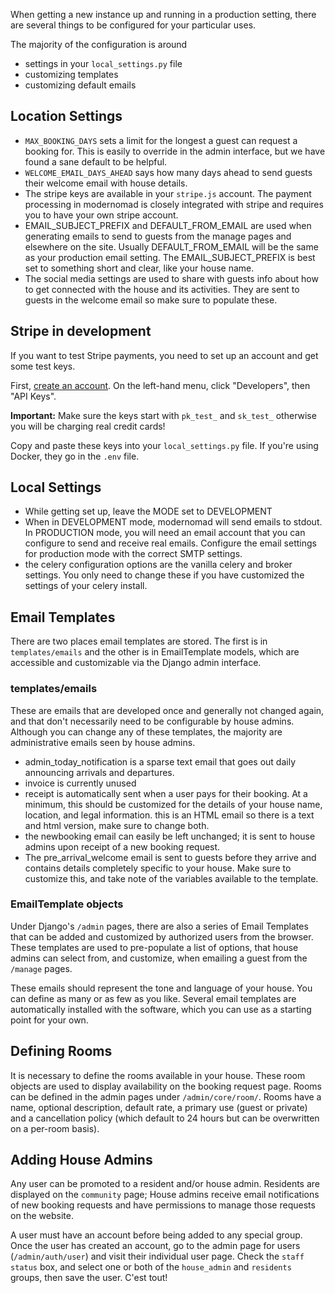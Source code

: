 When getting a new instance up and running in a production setting, there are several things to be configured for your particular uses. 

The majority of the configuration is around 

- settings in your `local_settings.py` file
- customizing templates 
- customizing default emails 

## Location Settings

- `MAX_BOOKING_DAYS` sets a limit for the longest a guest can request a
  booking for. This is easily to override in the admin interface, but we have
  found a sane default to be helpful. 
- `WELCOME_EMAIL_DAYS_AHEAD` says how many days ahead to send guests their
  welcome email with house details. 
-  The stripe keys are available in your `stripe.js` account. The payment
   processing in modernomad is closely integrated with stripe and requires you
   to have your own stripe account. 
- EMAIL_SUBJECT_PREFIX and DEFAULT_FROM_EMAIL are used when generating emails
  to send to guests from the manage pages and elsewhere on the site. Usually
  DEFAULT_FROM_EMAIL will be the same as your production email setting. The
  EMAIL_SUBJECT_PREFIX is best set to something short and clear, like your
  house name.
- The social media settings are used to share with guests info about how to get
  connected with the house and its activities. They are sent to guests in the
  welcome email so make sure to populate these. 

## Stripe in development

If you want to test Stripe payments, you need to set up an account and get some test keys.

First, [create an account](https://dashboard.stripe.com/register). On the left-hand menu, click "Developers", then "API Keys".

**Important:** Make sure the keys start with `pk_test_` and `sk_test_` otherwise you will be charging real credit cards!

Copy and paste these keys into your `local_settings.py` file. If you're using Docker, they go in the `.env` file.

## Local Settings

- While getting set up, leave the MODE set to DEVELOPMENT
- When in DEVELOPMENT mode, modernomad will send emails to stdout. In
  PRODUCTION mode, you will need an email account that you can configure to
  send and receive real emails. Configure the email settings for production
  mode with the correct SMTP settings. 
- the celery configuration options are the vanilla celery and broker
  settings. You only need to change these if you have customized the settings
  of your celery install.  

## Email Templates
There are two places email templates are stored. The first is in
`templates/emails` and the other is in EmailTemplate models, which are
accessible and customizable via the Django admin interface. 

### templates/emails

These are emails that are developed once and generally not changed again, and
that don't necessarily need to be configurable by house admins. Although you
can change any of these templates, the majority are administrative emails seen
by house admins. 

- admin_today_notification is a sparse text email that goes out daily
  announcing arrivals and departures. 
- invoice is currently unused
- receipt is automatically sent when a user pays for their booking. At a
  minimum, this should be customized for the details of your house name,
  location, and legal information. this is an HTML email so there is a text and
  html version, make sure to change both. 
- the newbooking email can easily be left unchanged; it is sent to house
  admins upon receipt of a new booking request. 
- The pre_arrival_welcome email is sent to guests before they arrive and
  contains details completely specific to your house. Make sure to customize
  this, and take note of the variables available to the template. 

### EmailTemplate objects

Under Django's `/admin` pages, there are also a series of Email Templates that
can be added and customized by authorized users from the browser. These
templates are used to pre-populate a list of options, that house admins can
select from, and customize, when emailing a guest from the `/manage` pages.

These emails should represent the tone and language of your house. You can
define as many or as few as you like. Several email templates are automatically
installed with the software, which you can use as a starting point for your
own. 

## Defining Rooms

It is necessary to define the rooms available in your house. These room objects
are used to display availability on the booking request page. Rooms can be
defined in the admin pages under `/admin/core/room/`. Rooms have a name,
optional description, default rate, a primary use (guest or private) and a
cancellation policy (which default to 24 hours but can be overwritten on a
per-room basis). 

## Adding House Admins
Any user can be promoted to a resident and/or house admin. Residents are
displayed on the `community` page; House admins receive email notifications of
new booking requests and have permissions to manage those requests on the
website. 

A user must have an account before being added to any special group. Once the
user has created an account, go to the admin page for users
(`/admin/auth/user`) and visit their individual user page. Check the `staff
status` box, and select one or both of the `house_admin` and `residents`
groups, then save the user. C'est tout!




